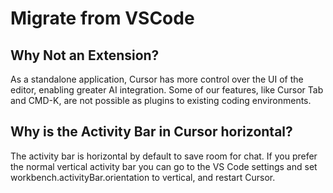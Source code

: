 # Migrate from VSCode


## Why Not an Extension?


As a standalone application, Cursor has more control over the UI of the editor, enabling greater AI integration. Some of our features, like Cursor Tab and CMD-K, are not possible as plugins to existing coding environments.

## Why is the Activity Bar in Cursor horizontal?

The activity bar is horizontal by default to save room for chat. If you prefer the normal vertical activity bar you can go to the VS Code settings and set workbench.activityBar.orientation to vertical, and restart Cursor.

